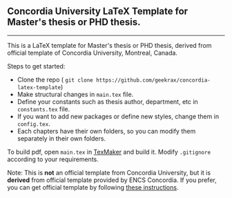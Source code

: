 ## Concordia University LaTeX Template for Master's thesis or PHD thesis.
-------------------------------------------------------------------------

This is a LaTeX template for Master's thesis or PHD thesis, derived from official template of Concordia University, Montreal, Canada.

Steps to get started:
- Clone the repo ( `git clone https://github.com/geekrax/concordia-latex-template`)
- Make structural changes in `main.tex` file.
- Define your constants such as thesis author, department, etc in `constants.tex` file.
- If you want to add new packages or define new styles, change them in `config.tex`.
- Each chapters have their own folders, so you can modify them separately in their own folders.

To build pdf, open `main.tex` in [TexMaker](http://www.xm1math.net/texmaker/) and build it.
Modify `.gitignore` according to your requirements.


Note: This is **not** an official template from Concordia University, but it is **derived** from official template provided by ENCS Concordia. If you prefer, you can get official template by following [these instructions](https://aits.encs.concordia.ca/helpdesk/faq/showfaq.php?id=138).
